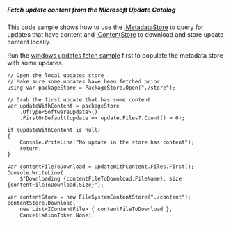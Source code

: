 ##### Fetch update content from the Microsoft Update Catalog

This code sample shows how to use the [IMetadataStore](/api/Microsoft.PackageGraph.Storage.IMetadataStore.html) to query for updates that have content and [IContentStore](/api/Microsoft.PackageGraph.Storage.IContentStore.html) to download and store update content locally.

Run the [windows updates fetch sample](windows-updates-fetch.html) first to populate the metadata store with some updates.

```
// Open the local updates store
// Make sure some updates have been fetched prior
using var packageStore = PackageStore.Open("./store");

// Grab the first update that has some content
var updateWithContent = packageStore
    .OfType<SoftwareUpdate>()
    .FirstOrDefault(update => update.Files?.Count() > 0);

if (updateWithContent is null)
{
    Console.WriteLine("No update in the store has content");
    return;
}

var contentFileToDownload = updateWithContent.Files.First();
Console.WriteLine(
    $"Downloading {contentFileToDownload.FileName}, size {contentFileToDownload.Size}");

var contentStore = new FileSystemContentStore("./content");
contentStore.Download(
    new List<IContentFile> { contentFileToDownload }, 
    CancellationToken.None);
```

